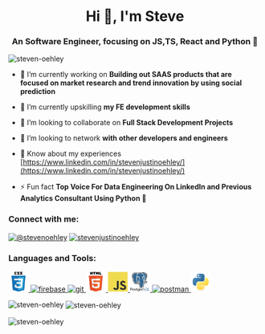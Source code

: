 <h1 align="center">Hi 👋, I'm Steve</h1>
<h3 align="center">An Software Engineer, focusing on JS,TS, React and Python 🐍</h3>

<p align="left"> <img src="https://komarev.com/ghpvc/?username=steven-oehley&label=Profile%20views&color=0e75b6&style=flat" alt="steven-oehley" /> </p>

- 🔭 I’m currently working on **Building out SAAS products that are focused on market research and trend innovation by using social prediction**

- 🌱 I’m currently upskilling **my FE development skills**

- 👯 I’m looking to collaborate on **Full Stack Development Projects**

- 🤝 I’m looking to network **with other developers and engineers**

- 📄 Know about my experiences [https://www.linkedin.com/in/stevenjustinoehley/](https://www.linkedin.com/in/stevenjustinoehley/)

- ⚡ Fun fact **Top Voice For Data Engineering On LinkedIn and Previous Analytics Consultant Using Python 🐍**

<h3 align="left">Connect with me:</h3>
<p align="left">
<a href="https://twitter.com/@stevenoehley" target="blank"><img align="center" src="https://raw.githubusercontent.com/rahuldkjain/github-profile-readme-generator/master/src/images/icons/Social/twitter.svg" alt="@stevenoehley" height="30" width="40" /></a>
<a href="https://linkedin.com/in/stevenjustinoehley" target="blank"><img align="center" src="https://raw.githubusercontent.com/rahuldkjain/github-profile-readme-generator/master/src/images/icons/Social/linked-in-alt.svg" alt="stevenjustinoehley" height="30" width="40" /></a>
</p>

<h3 align="left">Languages and Tools:</h3>
<p align="left"> <a href="https://www.w3schools.com/css/" target="_blank" rel="noreferrer"> <img src="https://raw.githubusercontent.com/devicons/devicon/master/icons/css3/css3-original-wordmark.svg" alt="css3" width="40" height="40"/> </a> <a href="https://firebase.google.com/" target="_blank" rel="noreferrer"> <img src="https://www.vectorlogo.zone/logos/firebase/firebase-icon.svg" alt="firebase" width="40" height="40"/> </a> <a href="https://git-scm.com/" target="_blank" rel="noreferrer"> <img src="https://www.vectorlogo.zone/logos/git-scm/git-scm-icon.svg" alt="git" width="40" height="40"/> </a> <a href="https://www.w3.org/html/" target="_blank" rel="noreferrer"> <img src="https://raw.githubusercontent.com/devicons/devicon/master/icons/html5/html5-original-wordmark.svg" alt="html5" width="40" height="40"/> </a> <a href="https://developer.mozilla.org/en-US/docs/Web/JavaScript" target="_blank" rel="noreferrer"> <img src="https://raw.githubusercontent.com/devicons/devicon/master/icons/javascript/javascript-original.svg" alt="javascript" width="40" height="40"/> </a> <a href="https://www.postgresql.org" target="_blank" rel="noreferrer"> <img src="https://raw.githubusercontent.com/devicons/devicon/master/icons/postgresql/postgresql-original-wordmark.svg" alt="postgresql" width="40" height="40"/> </a> <a href="https://postman.com" target="_blank" rel="noreferrer"> <img src="https://www.vectorlogo.zone/logos/getpostman/getpostman-icon.svg" alt="postman" width="40" height="40"/> </a> <a href="https://www.python.org" target="_blank" rel="noreferrer"> <img src="https://raw.githubusercontent.com/devicons/devicon/master/icons/python/python-original.svg" alt="python" width="40" height="40"/> </a> </p>

<p><img align="left" src="https://github-readme-stats.vercel.app/api/top-langs?username=steven-oehley&show_icons=true&locale=en&layout=compact" alt="steven-oehley" /></p>

<p>&nbsp;<img align="center" src="https://github-readme-stats.vercel.app/api?username=steven-oehley&show_icons=true&locale=en" alt="steven-oehley" /></p>

<p><img align="center" src="https://github-readme-streak-stats.herokuapp.com/?user=steven-oehley&" alt="steven-oehley" /></p>
